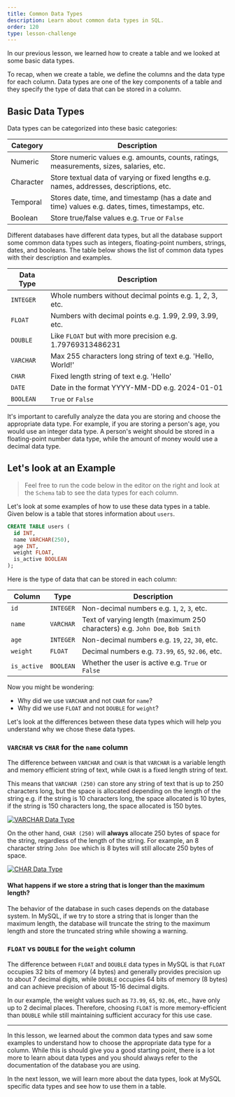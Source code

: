 ```yaml
---
title: Common Data Types
description: Learn about common data types in SQL.
order: 120
type: lesson-challenge
---
```


In our previous lesson, we learned how to create a table and we looked at some basic data types.

To recap, when we create a table, we define the columns and the data type for each column. Data types are one of the key components of a table and they specify the type of data that can be stored in a column.

## Basic Data Types

Data types can be categorized into these basic categories:

| Category  | Description                                                                                       |
| --------- | ------------------------------------------------------------------------------------------------- |
| Numeric   | Store numeric values e.g. amounts, counts, ratings, measurements, sizes, salaries, etc.           |
| Character | Store textual data of varying or fixed lengths e.g. names, addresses, descriptions, etc.          |
| Temporal  | Stores date, time, and timestamp (has a date and time) values e.g. dates, times, timestamps, etc. |
| Boolean   | Store true/false values e.g. `True` or `False`                                                    |

Different databases have different data types, but all the database support some common data types such as integers, floating-point numbers, strings, dates, and booleans. The table below shows the list of common data types with their description and examples.

| Data Type | Description                                                 |
| --------- | ----------------------------------------------------------- |
| `INTEGER` | Whole numbers without decimal points e.g. 1, 2, 3, etc.     |
| `FLOAT`   | Numbers with decimal points e.g. 1.99, 2.99, 3.99, etc.     |
| `DOUBLE`  | Like `FLOAT` but with more precision e.g. 1.79769313486231  |
| `VARCHAR` | Max 255 characters long string of text e.g. 'Hello, World!' |
| `CHAR`    | Fixed length string of text e.g. 'Hello'                    |
| `DATE`    | Date in the format YYYY-MM-DD e.g. 2024-01-01               |
| `BOOLEAN` | `True` or `False`                                           |

It's important to carefully analyze the data you are storing and choose the appropriate data type. For example, if you are storing a person's age, you would use an integer data type. A person's weight should be stored in a floating-point number data type, while the amount of money would use a decimal data type.

## Let's look at an Example

> Feel free to run the code below in the editor on the right and look at the `Schema` tab to see the data types for each column.

Let's look at some examples of how to use these data types in a table. Given below is a table that stores information about `users`.

```sql
CREATE TABLE users (
  id INT,
  name VARCHAR(250),
  age INT,
  weight FLOAT,
  is_active BOOLEAN
);
```

Here is the type of data that can be stored in each column:

| Column      | Type      | Description                                                                  |
| ----------- | --------- | ---------------------------------------------------------------------------- |
| `id`        | `INTEGER` | Non-decimal numbers e.g. `1`, `2`, `3`, etc.                                 |
| `name`      | `VARCHAR` | Text of varying length (maximum 250 characters) e.g. `John Doe`, `Bob Smith` |
| `age`       | `INTEGER` | Non-decimal numbers e.g. `19`, `22`, `30`, etc.                              |
| `weight`    | `FLOAT`   | Decimal numbers e.g. `73.99`, `65`, `92.06`, etc.                            |
| `is_active` | `BOOLEAN` | Whether the user is active e.g. `True` or `False`                            |

Now you might be wondering:

- Why did we use `VARCHAR` and not `CHAR` for `name`?
- Why did we use `FLOAT` and not `DOUBLE` for `weight`?

Let's look at the differences between these data types which will help you understand why we chose these data types.

### `VARCHAR` vs `CHAR` for the `name` column

The difference between `VARCHAR` and `CHAR` is that `VARCHAR` is a variable length and memory efficient string of text, while `CHAR` is a fixed length string of text.

This means that `VARCHAR (250)` can store any string of text that is up to 250 characters long, but the space is allocated depending on the length of the string e.g. if the string is 10 characters long, the space allocated is 10 bytes, if the string is 150 characters long, the space allocated is 150 bytes.

[![VARCHAR Data Type](https://assets.roadmap.sh/guest/varchar-alrdf.png)](https://assets.roadmap.sh/guest/varchar-alrdf.png)

On the other hand, `CHAR (250)` will **always** allocate 250 bytes of space for the string, regardless of the length of the string. For example, an 8 character string `John Doe` which is 8 bytes will still allocate 250 bytes of space.

[![CHAR Data Type](https://assets.roadmap.sh/guest/char-j6blz.png)](https://assets.roadmap.sh/guest/char-j6blz.png)

#### What happens if we store a string that is longer than the maximum length?

The behavior of the database in such cases depends on the database system. In MySQL, if we try to store a string that is longer than the maximum length, the database will truncate the string to the maximum length and store the truncated string while showing a warning.

### `FLOAT` vs `DOUBLE` for the `weight` column

The difference between `FLOAT` and `DOUBLE` data types in MySQL is that `FLOAT` occupies 32 bits of memory (4 bytes) and generally provides precision up to about 7 decimal digits, while `DOUBLE` occupies 64 bits of memory (8 bytes) and can achieve precision of about 15-16 decimal digits.

In our example, the weight values such as `73.99`, `65`, `92.06`, etc., have only up to 2 decimal places. Therefore, choosing `FLOAT` is more memory-efficient than `DOUBLE` while still maintaining sufficient accuracy for this use case.

---

In this lesson, we learned about the common data types and saw some examples to understand how to choose the appropriate data type for a column. While this is should give you a good starting point, there is a lot more to learn about data types and you should always refer to the documentation of the database you are using.

In the next lesson, we will learn more about the data types, look at MySQL specific data types and see how to use them in a table.
